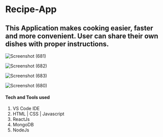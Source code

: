 # Recipe-App

## This Application makes cooking easier, faster and more convenient. User can share their own dishes with proper instructions.




![Screenshot (681)](https://github.com/atmiktumane/Recipe-App/assets/94425889/b5fefb10-db97-4e9a-abb8-2cdc7a5eb29b)




![Screenshot (682)](https://github.com/atmiktumane/Recipe-App/assets/94425889/57a19e9b-3541-439e-bbb4-c83c28e4af7b)




![Screenshot (683)](https://github.com/atmiktumane/Recipe-App/assets/94425889/b0c476bc-de38-4914-be58-b179508bf748)

![Screenshot (680)](https://github.com/atmiktumane/Recipe-App/assets/94425889/81030f00-d979-4e4c-bb4f-2aacbea097de)


#### Tech and Tools used
1. VS Code IDE
2. HTML | CSS | Javascript
3. ReactJs
4. MongoDB
5. NodeJs
